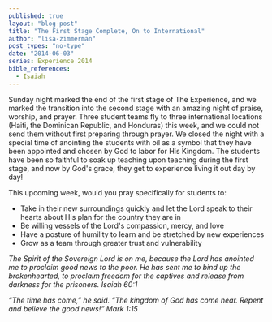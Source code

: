 ```yaml
---
published: true
layout: "blog-post"
title: "The First Stage Complete, On to International"
author: "lisa-zimmerman"
post_types: "no-type"
date: "2014-06-03"
series: Experience 2014
bible_references: 
  - Isaiah
---
```


Sunday night marked the end of the first stage of The Experience, and we marked the transition into the second stage with an amazing night of praise, worship, and prayer.  Three student teams fly to three international locations (Haiti, the Dominican Republic, and Honduras) this week, and we could not send them without first preparing through prayer.  We closed the night with a special time of anointing the students with oil as a symbol that they have been appointed and chosen by God to labor for His Kingdom.  The students have been so faithful to soak up teaching upon teaching during the first stage, and now by God's grace, they get to experience living it out day by day!

This upcoming week, would you pray specifically for students to:
- Take in their new surroundings quickly and let the Lord speak to their hearts about His plan for the country they are in
- Be willing vessels of the Lord's compassion, mercy, and love 
- Have a posture of humility to learn and be stretched by new experiences
- Grow as a team through greater trust and vulnerability

*The Spirit of the Sovereign Lord is on me, because the Lord has anointed me to proclaim good news to the poor.  He has sent me to bind up the brokenhearted, to proclaim freedom for the captives and release from darkness for the prisoners.
Isaiah 60:1*

*“The time has come,” he said. “The kingdom of God has come near. Repent and believe the good news!” Mark 1:15*

